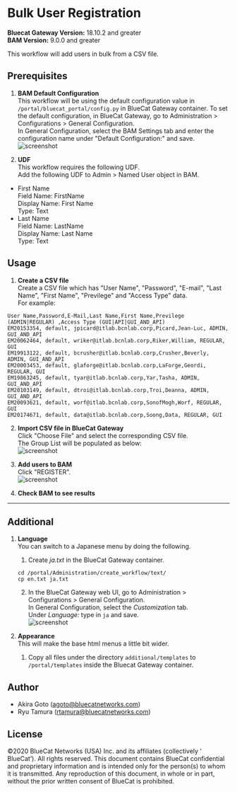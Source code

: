 # Bulk User Registration  
**Bluecat Gateway Version:** 18.10.2 and greater  
**BAM Version:** 9.0.0 and greater  

This workflow will add users in bulk from a CSV file.  

## Prerequisites
1. **BAM Default Configuration**  
This workflow will be using the default configuration value in `/portal/bluecat_portal/config.py` in BlueCat Gateway container.  To set the default configuration, in BlueCat Gateway, go to Administration > Configurations > General Configuration.  
In General Configuration, select the BAM Settings tab and enter the configuration name under "Default Configuration:" and save.  
![screenshot](img/BAM_default_settings.jpg?raw=true "BAM_default_settings")  

2. **UDF**  
This workflow requires the following UDF.  
Add the following UDF to Admin > Named User object in BAM.  
  - First Name  
  Field Name: FirstName  
  Display Name: First Name  
  Type: Text  
  - Last Name  
  Field Name: LastName   
  Display Name: Last Name    
  Type: Text   

## Usage  

1. **Create a CSV file**  
Create a CSV file which has "User Name", "Password", "E-mail", "Last Name", "First Name", "Previlege" and "Access Type" data.  
For example:   
```
User Name,Password,E-Mail,Last Name,First Name,Previlege (ADMIN|REGULAR) ,Access Type (GUI|API|GUI_AND_API)
EM20153354, default, jpicard@itlab.bcnlab.corp,Picard,Jean-Luc, ADMIN, GUI_AND_API
EM20062464, default, wriker@itlab.bcnlab.corp,Riker,William, REGULAR, GUI
EM19913122, default, bcrusher@itlab.bcnlab.corp,Crusher,Beverly, ADMIN, GUI_AND_API
EM20003453, default, glaforge@itlab.bcnlab.corp,LaForge,Geordi, REGULAR, GUI
EM19863245, default, tyar@itlab.bcnlab.corp,Yar,Tasha, ADMIN, GUI_AND_API
EM20103149, default, dtroi@itlab.bcnlab.corp,Troi,Deanna, ADMIN, GUI_AND_API
EM20093621, default, worf@itlab.bcnlab.corp,SonofMogh,Worf, REGULAR, GUI
EM20174671, default, data@itlab.bcnlab.corp,Soong,Data, REGULAR, GUI
```
2. **Import CSV file in BlueCat Gateway**  
Click "Choose File" and select the corresponding CSV file.  
The Group List will be populated as below:  
![screenshot](img/Bulk_user1.jpg?raw=true "Bulk_user1")  

3. **Add users to BAM**  
Click "REGISTER".  
![screenshot](img/Bulk_user2.jpg?raw=true "Bulk_user2")  

4. **Check BAM to see results**  

---

## Additional  

1. **Language**  
You can switch to a Japanese menu by doing the following.  
    1. Create *ja.txt* in the BlueCat Gateway container.  
    ```
    cd /portal/Administration/create_workflow/text/  
    cp en.txt ja.txt  
    ```  
    2. In the BlueCat Gateway web UI, go to Administration > Configurations > General Configuration.   
    In General Configuration, select the *Customization* tab.  
    Under *Language:* type in `ja` and save.  
    ![screenshot](img/langauge_ja.jpg?raw=true "langauge_ja")  

2. **Appearance**  
This will make the base html menus a little bit wider.  
    1. Copy all files under the directory `additional/templates` to `/portal/templates` inside the Bluecat Gateway container.  

## Author   
- Akira Goto (agoto@bluecatnetworks.com)  
- Ryu Tamura (rtamura@bluecatnetworks.com)  

## License
©2020 BlueCat Networks (USA) Inc. and its affiliates (collectively ‘ BlueCat’). All rights reserved. This document contains BlueCat confidential and proprietary information and is intended only for the person(s) to whom it is transmitted. Any reproduction of this document, in whole or in part, without the prior written consent of BlueCat is prohibited.
